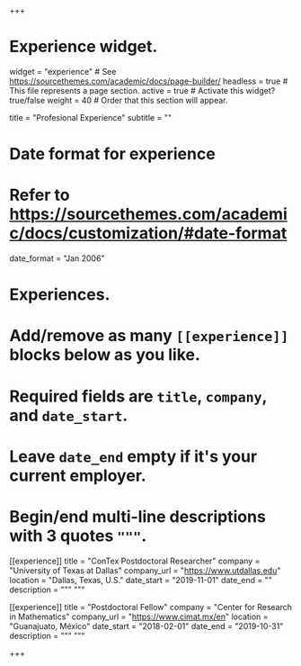 +++
# Experience widget.
widget = "experience"  # See https://sourcethemes.com/academic/docs/page-builder/
headless = true  # This file represents a page section.
active = true  # Activate this widget? true/false
weight = 40  # Order that this section will appear.

title = "Profesional Experience"
subtitle = ""

# Date format for experience
#   Refer to https://sourcethemes.com/academic/docs/customization/#date-format
date_format = "Jan 2006"

# Experiences.
#   Add/remove as many `[[experience]]` blocks below as you like.
#   Required fields are `title`, `company`, and `date_start`.
#   Leave `date_end` empty if it's your current employer.
#   Begin/end multi-line descriptions with 3 quotes `"""`.
[[experience]]
  title = "ConTex Postdoctoral Researcher"
  company = "University of Texas at Dallas"
  company_url = "https://www.utdallas.edu"
  location = "Dallas, Texas, U.S."
  date_start = "2019-11-01"
  date_end = ""
  description = """ """

[[experience]]
  title = "Postdoctoral Fellow"
  company = "Center for Research in Mathematics"
  company_url = "https://www.cimat.mx/en"
  location = "Guanajuato, México"
  date_start = "2018-02-01"
  date_end = "2019-10-31"
  description = """ """

+++
